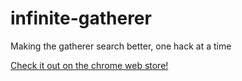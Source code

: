 # infinite-gatherer
Making the gatherer search better, one hack at a time

[Check it out on the chrome web store!](https://chrome.google.com/webstore/detail/infinite-gatherer/)

